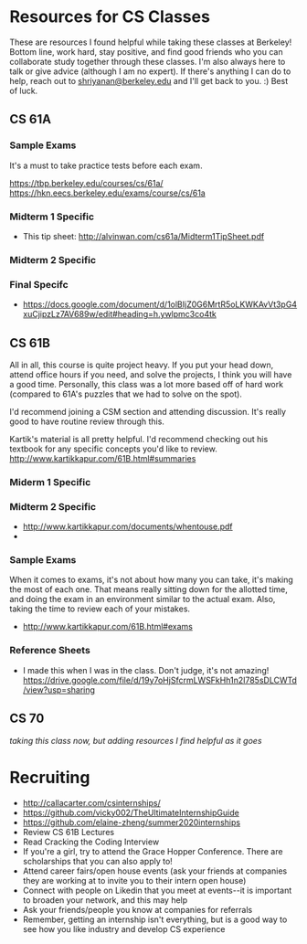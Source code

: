 # Resources for CS Classes

These are resources I found helpful while taking these classes at Berkeley! Bottom line, work hard, stay positive, and find good friends who you can collaborate study together through these classes. I'm also always here to talk or give advice (although I am no expert). If there's anything I can do to help, reach out to shriyanan@berkeley.edu and I'll get back to you. :) Best of luck. 

## CS 61A

### Sample Exams

It's a must to take practice tests before each exam. 

https://tbp.berkeley.edu/courses/cs/61a/
https://hkn.eecs.berkeley.edu/exams/course/cs/61a

### Midterm 1 Specific

- This tip sheet: http://alvinwan.com/cs61a/Midterm1TipSheet.pdf

### Midterm 2 Specific


### Final Specifc

- https://docs.google.com/document/d/1olBIjZ0G6MrtR5oLKWKAvVt3pG4xuCjipzLz7AV689w/edit#heading=h.ywlpmc3co4tk

## CS 61B

All in all, this course is quite project heavy. If you put your head down, attend office hours if you need, and solve the projects, I think you will have a good time. Personally, this class was a lot more based off of hard work (compared to 61A's puzzles that we had to solve on the spot).

I'd recommend joining a CSM section and attending discussion. It's really good to have routine review through this. 

Kartik's material is all pretty helpful. I'd recommend checking out his textbook for any specific concepts you'd like to review. 
http://www.kartikkapur.com/61B.html#summaries

### Miderm 1 Specific


### Midterm 2 Specific

- http://www.kartikkapur.com/documents/whentouse.pdf
- 

### Sample Exams

When it comes to exams, it's not about how many you can take, it's making the most of each one. That means really sitting down for the allotted time, and doing the exam in an environment similar to the actual exam. Also, taking the time to review each of your mistakes.

- http://www.kartikkapur.com/61B.html#exams

### Reference Sheets

- I made this when I was in the class. Don't judge, it's not amazing!  https://drive.google.com/file/d/19y7oHjSfcrmLWSFkHh1n2I785sDLCWTd/view?usp=sharing

## CS 70

*taking this class now, but adding resources I find helpful as it goes*

# Recruiting
- http://callacarter.com/csinternships/
- https://github.com/vicky002/TheUltimateInternshipGuide
- https://github.com/elaine-zheng/summer2020internships
- Review CS 61B Lectures
- Read Cracking the Coding Interview
- If you're a girl, try to attend the Grace Hopper Conference. There are scholarships that you can also apply to!
- Attend career fairs/open house events (ask your friends at companies they are working at to invite you to their intern open house)
- Connect with people on Likedin that you meet at events--it is important to broaden your network, and this may help
- Ask your friends/people you know at companies for referrals
- Remember, getting an internship isn't everything, but is a good way to see how you like industry and develop CS experience
